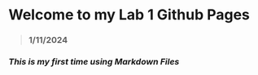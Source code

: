 # Welcome to my Lab 1 Github Pages
> ### 1/11/2024
### *This is my first time using Markdown Files*
